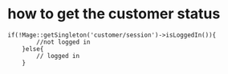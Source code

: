# how to get the customer status

```
if(!Mage::getSingleton('customer/session')->isLoggedIn()){
        //not logged in
    }else{
        // logged in
    }
```
